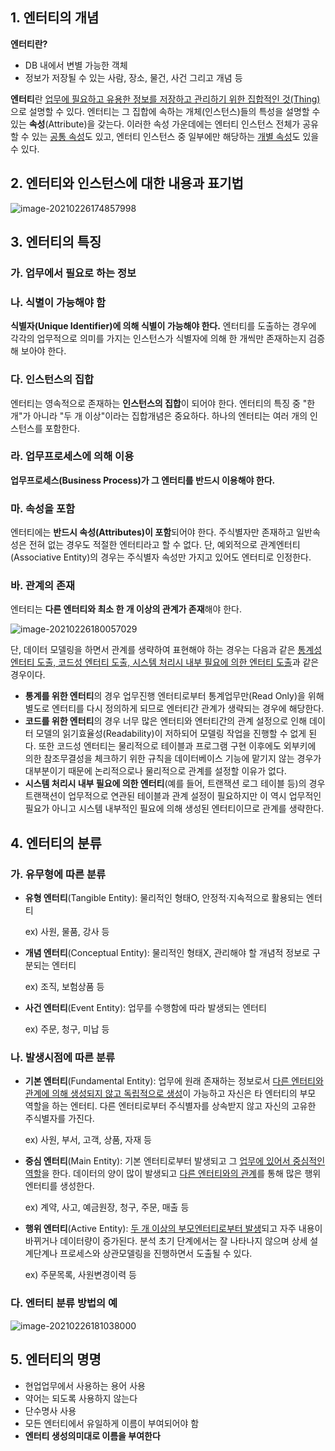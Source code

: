 ## 1. 엔터티의 개념

**엔터티란?**

- DB 내에서 변별 가능한 객체
- 정보가 저장될 수 있는 사람, 장소, 물건, 사건 그리고 개념 등



**엔터티**란 <u>업무에 필요하고 유용한 정보를 저장하고 관리하기 위한 집합적인 것(Thing)</u>으로 설명할 수 있다. 엔터티는 그 집합에 속하는 개체(인스턴스)들의 특성을 설명할 수 있는 **속성**(Attribute)을 갖는다. 이러한 속성 가운데에는 엔터티 인스턴스 전체가 공유할 수 있는 <u>공통 속성</u>도 있고, 엔터티 인스턴스 중 일부에만 해당하는 <u>개별 속성</u>도 있을 수 있다.



## 2. 엔터티와 인스턴스에 대한 내용과 표기법



![image-20210226174857998](C:\Users\user\AppData\Roaming\Typora\typora-user-images\image-20210226174857998.png)



## 3. 엔터티의 특징

### 가. 업무에서 필요로 하는 정보



### 나. 식별이 가능해야 함

**식별자(Unique Identifier)에 의해 식별이 가능해야 한다.** 엔터티를 도출하는 경우에 각각의 업무적으로 의미를 가지는 인스턴스가 식별자에 의해 한 개씩만 존재하는지 검증해 보아야 한다.



### 다. 인스턴스의 집합

엔터티는 영속적으로 존재하는 **인스턴스의 집합**이 되어야 한다. 엔터티의 특징 중 "한 개"가 아니라 "두 개 이상"이라는 집합개념은 중요하다. 하나의 엔터티는 여러 개의 인스턴스를 포함한다.



### 라. 업무프로세스에 의해 이용

**업무프로세스(Business Process)가 그 엔터티를 반드시 이용해야 한다.**



### 마. 속성을 포함

엔터티에는 **반드시 속성(Attributes)이 포함**되어야 한다. 주식별자만 존재하고 일반속성은 전혀 없는 경우도 적절한 엔터티라고 할 수 없다. 단, 예외적으로 관계엔터티(Associative Entity)의 경우는 주식별자 속성만 가지고 있어도 엔터티로 인정한다.



### 바. 관계의 존재

엔터티는 **다른 엔터티와 최소 한 개 이상의 관계가 존재**해야 한다. 



![image-20210226180057029](C:\Users\user\AppData\Roaming\Typora\typora-user-images\image-20210226180057029.png)



단, 데이터 모델링을 하면서 관계를 생략하여 표현해야 하는 경우는 다음과 같은 <u>통계성 엔터티 도출, 코드성 엔터티 도출, 시스템 처리시 내부 필요에 의한 엔터티 도출</u>과 같은 경우이다.



- **통계를 위한 엔터티**의 경우 업무진행 엔터티로부터 통계업무만(Read Only)을 위해 별도로 엔터티를 다시 정의하게 되므로 엔터티간 관계가 생략되는 경우에 해당한다.
- **코드를 위한 엔터티**의 경우 너무 많은 엔터티와 엔터티간의 관계 설정으로 인해 데이터 모델의 읽기효율성(Readability)이 저하되어 모델링 작업을 진행할 수 없게 된다. 또한 코드성 엔터티는 물리적으로 테이블과 프로그램 구현 이후에도 외부키에 의한 참조무결성을 체크하기 위한 규칙을 데이터베이스 기능에 맡기지 않는 경우가 대부분이기 때문에 논리적으로나 물리적으로 관계를 설정할 이유가 없다.
- **시스템 처리시 내부 필요에 의한 엔터티**(예를 들어, 트랜잭션 로그 테이블 등)의 경우 트랜잭션이 업무적으로 연관된 테이블과 관계 설정이 필요하지만 이 역시 업무적인 필요가 아니고 시스템 내부적인 필요에 의해 생성된 엔터티이므로 관계를 생략한다.



## 4. 엔터티의 분류

### 가. 유무형에 따른 분류

- **유형 엔터티**(Tangible Entity): 물리적인 형태O, 안정적&middot;지속적으로 활용되는 엔터티

  ex) 사원, 물품, 강사 등

  

- **개념 엔터티**(Conceptual Entity): 물리적인 형태X, 관리해야 할 개념적 정보로 구분되는 엔터티

  ex) 조직, 보험상품 등

  

- **사건 엔터티**(Event Entity): 업무를 수행함에 따라 발생되는 엔터티

  ex) 주문, 청구, 미납 등



### 나. 발생시점에 따른 분류

- **기본 엔터티**(Fundamental Entity): 업무에 원래 존재하는 정보로서 <u>다른 엔터티와 관계에 의해 생성되지 않고 독립적으로 생성</u>이 가능하고 자신은 타 엔터티의 부모 역할을 하는 엔터티. 다른 엔터티로부터 주식별자를 상속받지 않고 자신의 고유한 주식별자를 가진다.

  ex) 사원, 부서, 고객, 상품, 자재 등

  

- **중심 엔터티**(Main Entity): 기본 엔터티로부터 발생되고 그 <u>업무에 있어서 중심적인 역할</u>을 한다. 데이터의 양이 많이 발생되고 <u>다른 엔터티와의 관계</u>를 통해 많은 행위 엔터티를 생성한다.

  ex) 계약, 사고, 예금원장, 청구, 주문, 매출 등

  

- **행위 엔터티**(Active Entity): <u>두 개 이상의 부모엔터티로부터 발생</u>되고 자주 내용이 바뀌거나 데이터량이 증가된다. 분석 초기 단계에서는 잘 나타나지 않으며 상세 설계단계나 프로세스와 상관모델링을 진행하면서 도출될 수 있다. 

  ex) 주문목록, 사원변경이력 등



### 다. 엔터티 분류 방법의 예



![image-20210226181038000](C:\Users\user\AppData\Roaming\Typora\typora-user-images\image-20210226181038000.png)



## 5. 엔터티의 명명

- 현업업무에서 사용하는 용어 사용
- 약어는 되도록 사용하지 않는다
- 단수명사 사용
- 모든 엔터티에서 유일하게 이름이 부여되어야 함
- **엔터티 생성의미대로 이름을 부여한다**

